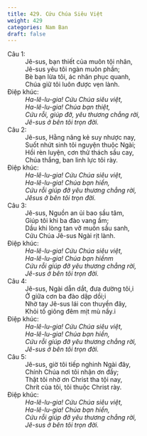```yaml
---
title: 429. Cứu Chúa Siêu Việt
weight: 429
categories: Nam Ban
draft: false
---
```

<dl><dt>Câu 1:</dt><dd data-verse="1">Jê-sus, bạn thiết của muôn tội nhân, <br/>Jê-sus yêu tôi ngàn muôn phần; <br/>Bè bạn lừa tôi, ác nhân phục quanh, <br/>Chúa giữ tôi luôn được vẹn lành. </dd><dt>Điệp khúc:</dt><dd data-chorus="1"><em>Ha-lê-lu-gia! Cứu Chúa siêu việt, <br/>Ha-lê-lu-gia! Chúa bạn thiệt, <br/>Cứu rỗi, giúp đỡ, yêu thương chẳng rời, <br/>Jê-sus ở bên tôi trọn đời. </em></dd><dt>Câu 2:</dt><dd data-verse="2">Jê-sus, Hằng nâng kẻ suy nhược nay, <br/>Suốt nhứt sinh tôi nguyện thuộc Ngài; <br/>Hồi rèn luyện, cơn thử thách sầu cay, <br/>Chúa thắng, ban linh lực tôi rày. </dd><dt>Điệp khúc:</dt><dd data-chorus="1"><em>Ha-lê-lu-gia! Cứu Chúa siêu việt, <br/>Ha-lê-lu-gia! Chúa bạn hiền, <br/>Cứu rỗi giúp đỡ yêu thương chẳng rời, <br/>Jêsus ở bên tôi trọn đời. </em></dd><dt>Câu 3:</dt><dd data-verse="3">Jê-sus, Nguồn an ủi bao sầu tâm, <br/>Giúp tôi khi ba đào vang ầm; <br/>Dầu khi lòng tan vỡ muôn sầu sanh, <br/>Cứu Chúa Jê-sus Ngài rịt lành. </dd><dt>Điệp khúc:</dt><dd data-chorus="1"><em>Ha-lê-lu-gia! Cứu Chúa siêu việt, <br/>Ha-lê-lu-gia! Chúa bạn hiềnm <br/>Cứu rỗi giúp đỡ yêu thương chẳng rời, <br/>Jê-sus ở bên tôi trọn đời. </em></dd><dt>Câu 4:</dt><dd data-verse="4">Jê-sus, Ngài dẫn dắt, đưa đường tôi,i <br/>Ở giữa cơn ba đào dập dồi;i <br/>Nhờ tay Jê-sus lái con thuyền đây, <br/>Khỏi tố giông đêm mịt mù nầy.i </dd><dt>Điệp khúc:</dt><dd data-chorus="1"><em>Ha-lê-lu-gia! Cứu Chúa siêu việt, <br/>Ha-lê-lu-gia! Chúa bạn hiền, <br/>Cứu rỗi giúp đỡ yêu thương chẳng rời, <br/>Jê-sus ở bên tôi trọn đời. </em></dd><dt>Câu 5:</dt><dd data-verse="5">Jê-sus, giờ tôi tiếp nghinh Ngài đây, <br/>Chính Chúa nơi tôi nhận ơn đầy; <br/>Thật tôi nhờ ơn Christ tha tội nay, <br/>Chrít của tôi, tôi thuộc Christ rày. </dd><dt>Điệp khúc:</dt><dd data-chorus="1"><em>Ha-lê-lu-gia! Cứu Chúa siêu việt, <br/>Ha-lê-lu-gia! Chúa bạn hiền, <br/>Cứu rỗi giúp đỡ yêu thương chẳng rời, <br/>Jê-sus ở bên tôi trọn đời. </em></dd></dl>